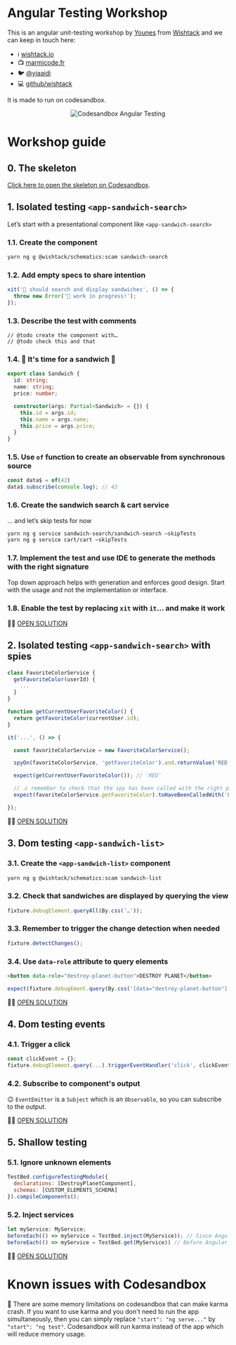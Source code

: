 # Angular Testing Workshop

This is an angular unit-testing workshop by [Younes](https://twitter.com/yjaaidi) from [Wishtack](https://wishtack.io) and we can keep in touch here:

- ℹ️ [wishtack.io](https://wishtack.io)
- 📺 [marmicode.fr](https://marmicode.fr)
- 🐦 [@yjaaidi](https://twitter.com/yjaaidi)
- 💻 [github/wishtack](https://github.com/wishtack)

It is made to run on codesandbox.

<p align="center">
    <img src="https://github.com/wishtack/codesandbox-angular-testing/raw/master/screenshot.png" alt="Codesandbox Angular Testing">
</p>

# Workshop guide

## 0. The skeleton

[Click here to open the skeleton on Codesandbox](https://codesandbox.io/s/github/wishtack/workshop-angular-testing/tree/0-skeleton).

## 1. Isolated testing `<app-sandwich-search>`

Let’s start with a presentational component like `<app-sandwich-search>`

### 1.1. Create the component

```sh
yarn ng g @wishtack/schematics:scam sandwich-search
```

### 1.2. Add empty specs to share intention

```js
xit('🚧 should search and display sandwiches', () => {
  throw new Error('🚧 work in progress!');
});
```

### 1.3. Describe the test with comments

```
// @todo create the component with…
// @todo check this and that
```

### 1.4. 🎁 It's time for a sandwich 🍔

```typescript
export class Sandwich {
  id: string;
  name: string;
  price: number;

  constructor(args: Partial<Sandwich> = {}) {
    this.id = args.id;
    this.name = args.name;
    this.price = args.price;
  }
}
```

### 1.5. Use `of` function to create an observable from synchronous source 

```js
const data$ = of(42)
data$.subscribe(console.log); // 42
```

### 1.6. Create the sandwich search & cart service

… and let’s skip tests for now
```sh
yarn ng g service sandwich-search/sandwich-search —skipTests
yarn ng g service cart/cart —skipTests
```

### 1.7. Implement the test and use IDE to generate the methods with the right signature
Top down approach helps with generation and enforces good design.
Start with the usage and not the implementation or interface.

### 1.8. Enable the test by replacing `xit` with `it`... and make it work

🛑🤔 [OPEN SOLUTION](https://codesandbox.io/s/github/wishtack/workshop-angular-testing/tree/1-isolated-testing-sandwich-search) 

## 2. Isolated testing `<app-sandwich-search>` with spies

```js
class FavoriteColorService {
  getFavoriteColor(userId) {
    ...
  }
}

function getCurrentUserFavoriteColor() {
  return getFavoriteColor(currentUser.id);
}

it('...', () => {

  const favoriteColorService = new FavoriteColorService();

  spyOn(favoriteColorService, 'getFavoriteColor').and.returnValue('RED');

  expect(getCurrentUserFavoriteColor()); // 'RED'

  // ⚠️ remember to check that the spy has been called with the right parameters
  expect(favoriteColorService.getFavoriteColor).toHaveBeenCalledWith('FOO'); // FAIL! Was called with `undefined` instead of FOO

});
```

🛑🤔 [OPEN SOLUTION](https://codesandbox.io/s/github/wishtack/workshop-angular-testing/tree/2-isolated-testing-sandwich-search-with-spies)

## 3. Dom testing `<app-sandwich-list>`

### 3.1. Create the `<app-sandwich-list>` component
```sh
yarn ng g @wishtack/schematics:scam sandwich-list
```

### 3.2. Check that sandwiches are displayed by querying the view
```js
fixture.debugElement.queryAll(By.css('…'));
```

### 3.3. Remember to trigger the change detection when needed
```js
fixture.detectChanges();
```

### 3.4. Use `data-role` attribute to query elements
```html
<button data-role="destroy-planet-button">DESTROY PLANET</button>
```

```js
expect(fixture.debugEment.query(By.css('[data="destroy-planet-button"]'))).toBeNull(); // 😰
```

🛑🤔 [OPEN SOLUTION](https://codesandbox.io/s/github/wishtack/workshop-angular-testing/tree/3-dom-testing-sandwich-list)

## 4. Dom testing events

### 4.1. Trigger a click
```js
const clickEvent = {};
fixture.debugElement.query(...).triggerEventHandler('click', clickEvent);
```

### 4.2. Subscribe to component's output

😉 `EventEmitter` is a `Subject` which is an `Observable`, so you can subscribe to the output.

🛑🤔 [OPEN SOLUTION](https://codesandbox.io/s/github/wishtack/workshop-angular-testing/tree/4-dom-testing-sandwich-list-events)

## 5. Shallow testing 

### 5.1. Ignore unknown elements
```js
TestBed.configureTestingModule({
  declarations: [DestroyPlanetComponent],
  schemas: [CUSTOM_ELEMENTS_SCHEMA]
}).compileComponents();
```

### 5.2. Inject services
```js
let myService: MyService;
beforeEach(() => myService = TestBed.inject(MyService)); // Since Angular 9
beforeEach(() => myService = TestBed.get(MyService)) // Before Angular 9
```

🛑🤔 [OPEN SOLUTION](https://codesandbox.io/s/github/wishtack/workshop-angular-testing/tree/5-shallow-testing-sandwich-search)

# Known issues with Codesandbox
🐞 There are some memory limitations on codesandbox that can make karma crash.
If you want to use karma and you don't need to run the app simultaneously, then you can simply replace `"start": "ng serve..."` by `"start": "ng test"`.
Codesandbox will run karma instead of the app which will reduce memory usage.
